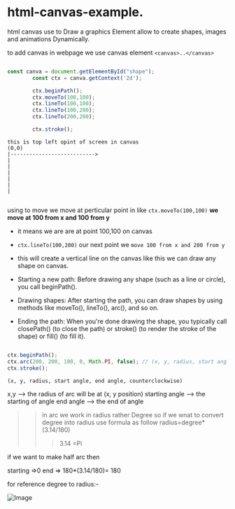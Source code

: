 # html-canvas-example.
html canvas use to Draw a graphics Element allow to create shapes, images and animations Dynamically.

to add canvas in webpage we use canvas element `<canvas>..</canvas>`

```javascript 

const canva = document.getElementById("shape");
        const ctx = canva.getContext('2d');

        ctx.beginPath();
        ctx.moveTo(100,100);
        ctx.lineTo(100,100);
        ctx.lineTo(100,200);
        ctx.lineTo(200,200);

        ctx.stroke();

```
```
this is top left opint of screen in canvas
(0,0)
|--------------------------->
|
|
|
|
|
|


```

using to move we move at perticular point in like `ctx.moveTo(100,100)` **we move at 100 from x and 100 from y**
* it means we are are at point 100,100 on canvas
* `ctx.lineTo(100,200)` our next point we `move 100 from x and 200 from y`
* this will create a vertical line on the canvas like this we can draw any shape on canvas.

* Starting a new path: Before drawing any shape (such as a line or circle), you call beginPath().
* Drawing shapes: After starting the path, you can draw shapes by using methods like moveTo(), lineTo(), arc(), and so on.
* Ending the path: When you're done drawing the shape, you typically call closePath() (to close the path) or stroke() (to render the stroke of the shape) or fill() (to fill it).

```javascript

ctx.beginPath();
ctx.arc(200, 200, 100, 0, Math.PI, false); // (x, y, radius, start angle, end angle, counterclockwise)
ctx.stroke();

```
`(x, y, radius, start angle, end angle, counterclockwise)`

x,y --> the radius of arc will be at (x, y position)
starting angle --> the starting of angle 
end angle --> the end of angle 
>> in arc we work in radius rather Degree so if we wnat to convert degree into radius use formula as follow 
>> radius=degree*(3.14/180)
>>> 3.14 =Pi 

if we want to make half arc then 

starting =>0
end => 180*(3.14/180)= 180

for reference degree to radius:-

![Image](https://github.com/user-attachments/assets/01515570-6485-410c-97fb-dac34d7f7b02)
